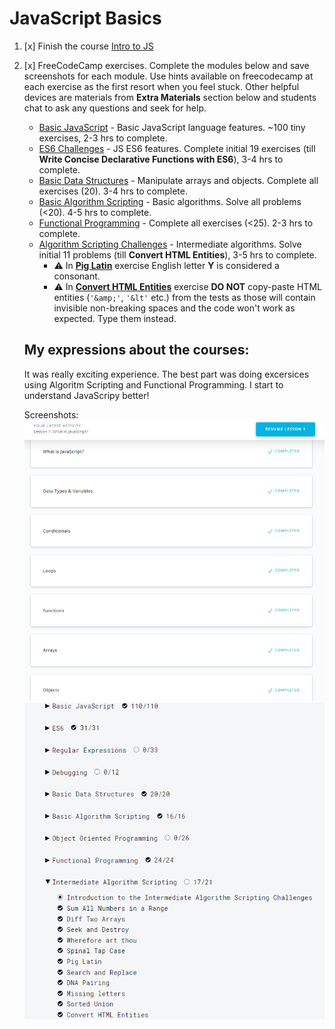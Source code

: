 # JavaScript Basics

1. [x] Finish the course [Intro to JS](https://www.udacity.com/course/intro-to-javascript--ud803)

2. [x] FreeCodeCamp exercises. Complete the modules below and save screenshots for each module.
   Use hints available on freecodecamp at each exercise as the first resort when you feel stuck.
   Other helpful devices are materials from **Extra Materials** section below
   and students chat to ask any questions and seek for help.
   - [Basic JavaScript](https://learn.freecodecamp.org/javascript-algorithms-and-data-structures/basic-javascript/) -
     Basic JavaScript language features. ~100 tiny exercises, 2-3 hrs to complete.
   - [ES6 Challenges](https://learn.freecodecamp.org/javascript-algorithms-and-data-structures/es6/) -
     JS ES6 features. Complete initial 19 exercises (till **Write Concise Declarative Functions with ES6**),
     3-4 hrs to complete.
   - [Basic Data Structures](https://learn.freecodecamp.org/javascript-algorithms-and-data-structures/basic-data-structures/) -
     Manipulate arrays and objects. Complete all exercises (20). 3-4 hrs to complete.
   - [Basic Algorithm Scripting](https://learn.freecodecamp.org/javascript-algorithms-and-data-structures/basic-algorithm-scripting/) -
     Basic algorithms. Solve all problems (<20). 4-5 hrs to complete.
   - [Functional Programming](https://learn.freecodecamp.org/javascript-algorithms-and-data-structures/functional-programming/) -
     Complete all exercises (<25). 2-3 hrs to complete.
   - [Algorithm Scripting Challenges](https://learn.freecodecamp.org/javascript-algorithms-and-data-structures/intermediate-algorithm-scripting) -
     Intermediate algorithms. Solve initial 11 problems (till **Convert HTML Entities**), 3-5 hrs to complete.
     - :warning: In [**Pig Latin**](https://learn.freecodecamp.org/javascript-algorithms-and-data-structures/intermediate-algorithm-scripting/pig-latin/)
       exercise English letter **Y** is considered a consonant.
     - :warning: In [**Convert HTML Entities**](https://learn.freecodecamp.org/javascript-algorithms-and-data-structures/intermediate-algorithm-scripting/convert-html-entities)
       exercise **DO NOT** copy-paste HTML entities (`'&amp;'`, `'&lt'` etc.) from the tests
       as those will contain invisible non-breaking spaces and the code won't work as expected. Type them instead.

    ## My expressions about the courses:
    It was really exciting experience. The best part was doing excersices using Algoritm Scripting and Functional Programming. I start to understand JavaScripy better!

    Screenshots:
    ![UdacityJS](udacityJS.PNG)
    ![FreecodeCamp](FreecodeCamp.PNG)
